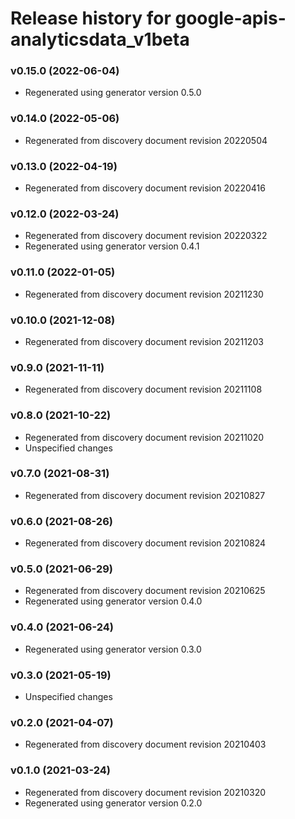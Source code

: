 # Release history for google-apis-analyticsdata_v1beta

### v0.15.0 (2022-06-04)

* Regenerated using generator version 0.5.0

### v0.14.0 (2022-05-06)

* Regenerated from discovery document revision 20220504

### v0.13.0 (2022-04-19)

* Regenerated from discovery document revision 20220416

### v0.12.0 (2022-03-24)

* Regenerated from discovery document revision 20220322
* Regenerated using generator version 0.4.1

### v0.11.0 (2022-01-05)

* Regenerated from discovery document revision 20211230

### v0.10.0 (2021-12-08)

* Regenerated from discovery document revision 20211203

### v0.9.0 (2021-11-11)

* Regenerated from discovery document revision 20211108

### v0.8.0 (2021-10-22)

* Regenerated from discovery document revision 20211020
* Unspecified changes

### v0.7.0 (2021-08-31)

* Regenerated from discovery document revision 20210827

### v0.6.0 (2021-08-26)

* Regenerated from discovery document revision 20210824

### v0.5.0 (2021-06-29)

* Regenerated from discovery document revision 20210625
* Regenerated using generator version 0.4.0

### v0.4.0 (2021-06-24)

* Regenerated using generator version 0.3.0

### v0.3.0 (2021-05-19)

* Unspecified changes

### v0.2.0 (2021-04-07)

* Regenerated from discovery document revision 20210403

### v0.1.0 (2021-03-24)

* Regenerated from discovery document revision 20210320
* Regenerated using generator version 0.2.0

